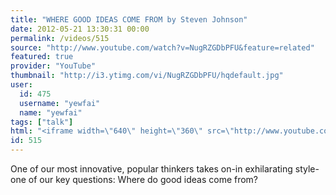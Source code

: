 ```yaml
---
title: "WHERE GOOD IDEAS COME FROM by Steven Johnson"
date: 2012-05-21 13:30:31 00:00
permalink: /videos/515
source: "http://www.youtube.com/watch?v=NugRZGDbPFU&feature=related"
featured: true
provider: "YouTube"
thumbnail: "http://i3.ytimg.com/vi/NugRZGDbPFU/hqdefault.jpg"
user:
  id: 475
  username: "yewfai"
  name: "yewfai"
tags: ["talk"]
html: "<iframe width=\"640\" height=\"360\" src=\"http://www.youtube.com/embed/NugRZGDbPFU?wmode=transparent&fs=1&feature=oembed\" frameborder=\"0\" allowfullscreen></iframe>"
id: 515
---
```


One of our most innovative, popular thinkers takes on-in exhilarating style-one of our key questions: Where do good ideas come from?